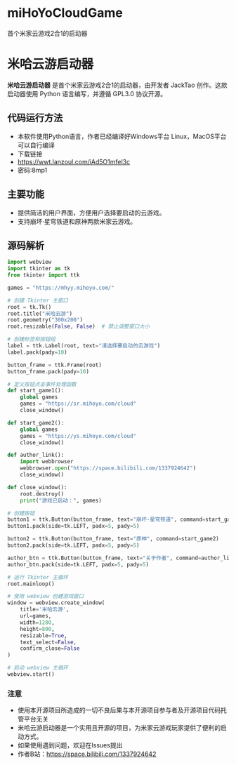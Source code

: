 # miHoYoCloudGame
首个米家云游戏2合1的启动器
# 米哈云游启动器

**米哈云游启动器** 是首个米家云游戏2合1的启动器，由开发者 JackTao 创作。这款启动器使用 Python 语言编写，并遵循 GPL3.0 协议开源。
## 代码运行方法
- 本软件使用Python语言，作者已经编译好Windows平台 Linux，MacOS平台可以自行编译
- 下载链接
- https://wwt.lanzoul.com/iAd5O1mfel3c
- 密码:8mp1
## 主要功能

- 提供简洁的用户界面，方便用户选择要启动的云游戏。
- 支持崩坏·星穹铁道和原神两款米家云游戏。

## 源码解析

```python
import webview
import tkinter as tk
from tkinter import ttk

games = "https://mhyy.mihoyo.com/"

# 创建 Tkinter 主窗口
root = tk.Tk()
root.title("米哈云游")
root.geometry("300x200")
root.resizable(False, False)  # 禁止调整窗口大小

# 创建标签和按钮组
label = ttk.Label(root, text="请选择要启动的云游戏")
label.pack(pady=10)

button_frame = ttk.Frame(root)
button_frame.pack(pady=10)

# 定义按钮点击事件处理函数
def start_game1():
    global games
    games = "https://sr.mihoyo.com/cloud"
    close_window()

def start_game2():
    global games
    games = "https://ys.mihoyo.com/cloud"
    close_window()

def author_link():
    import webbrowser
    webbrowser.open("https://space.bilibili.com/1337924642")
    close_window()

def close_window():
    root.destroy()
    print("游戏已启动：", games)

# 创建按钮
button1 = ttk.Button(button_frame, text="崩坏·星穹铁道", command=start_game1)
button1.pack(side=tk.LEFT, padx=5, pady=5)

button2 = ttk.Button(button_frame, text="原神", command=start_game2)
button2.pack(side=tk.LEFT, padx=5, pady=5)

author_btn = ttk.Button(button_frame, text="关于作者", command=author_link)
author_btn.pack(side=tk.LEFT, padx=5, pady=5)

# 运行 Tkinter 主循环
root.mainloop()

# 使用 webview 创建游戏窗口
window = webview.create_window(
    title='米哈云游',
    url=games,
    width=1280,
    height=800,
    resizable=True,
    text_select=False,
    confirm_close=False
)

# 启动 webview 主循环
webview.start()
```
### 注意
- 使用本开源项目所造成的一切不良后果与本开源项目参与者及开源项目代码托管平台无关
- 米哈云游启动器是一个实用且开源的项目，为米家云游戏玩家提供了便利的启动方式。
- 如果使用遇到问题，欢迎在Issues提出
- 作者B站：https://space.bilibili.com/1337924642
